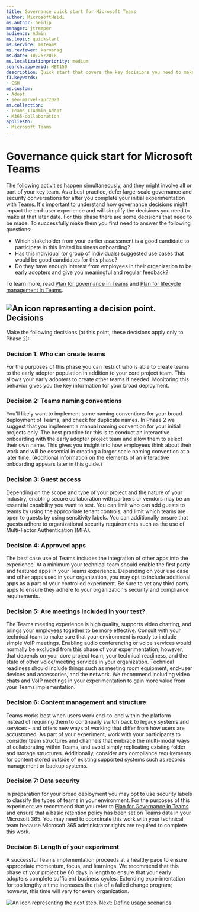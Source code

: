 ```yaml
---
title: Governance quick start for Microsoft Teams
author: MicrosoftHeidi
ms.author: heidip
manager: jtremper
audience: Admin
ms.topic: quickstart
ms.service: msteams
ms.reviewer: karuanag
ms.date: 10/26/2018
ms.localizationpriority: medium
search.appverid: MET150
description: Quick start that covers the key decisions you need to make for phase 2 of your Microsoft Teams adoption plan.
f1.keywords:
- CSH
ms.custom: 
- Adopt
- seo-marvel-apr2020
ms.collection: 
- Teams_ITAdmin_Adopt
- M365-collaboration
appliesto: 
- Microsoft Teams
---
```


# Governance quick start for Microsoft Teams

The following activities happen simultaneously, and they might involve all or part of your key team. As a best practice, defer large-scale governance and security conversations for after you complete your initial experimentation with Teams. It's important to understand how governance decisions might impact the end-user experience and will simplify the decisions you need to make at that later date. For this phase there are some decisions that need to be made. To successfully make them you first need to answer the following questions:

- Which stakeholder from your earlier assessment is a good candidate to participate in this limited business onboarding?
- Has this individual (or group of individuals) suggested use cases that would be good candidates for this phase?  
- Do they have enough interest from employees in their organization to be early adopters and give you meaningful and regular feedback? 

To learn more, read [Plan for governance in Teams](plan-teams-governance.md) and [Plan for lifecycle management in Teams](plan-teams-lifecycle.md).

## ![An icon representing a decision point.](media/teams-adoption-decision-icon.png)Decisions

Make the following decisions (at this point, these decisions apply only to Phase 2):

### Decision 1: Who can create teams 

For the purposes of this phase you can restrict who is able to create teams to the early adopter population in addition to your core project team. This allows your early adopters to create other teams if needed. Monitoring this behavior gives you the key information for your broad deployment.

### Decision 2: Teams naming conventions 

You'll likely want to implement some naming conventions for your broad deployment of Teams, and check for duplicate names. In Phase 2 we suggest that you implement a manual naming convention for your initial projects only. The best practice for this is to conduct an interactive onboarding with the early adopter project team and allow them to select their own name. This gives you insight into how employees think about their work and will be essential in creating a larger scale naming convention at a later time. (Additional information on the elements of an interactive onboarding appears later in this guide.)

### Decision 3: Guest access

Depending on the scope and type of your project and the nature of your industry, enabling secure collaboration with partners or vendors may be an essential capability you want to test. You can limit who can add guests to teams by using the appropriate tenant controls, and limit which teams are open to guests by using sensitivity labels. You can additionally ensure that guests adhere to organizational security requirements such as the use of Multi-Factor Authentication (MFA).

### Decision 4: Approved apps

The best case use of Teams includes the integration of other apps into the experience. At a minimum your technical team should enable the first party and featured apps in your Teams experience. Depending on your use case and other apps used in your organization, you may opt to include additional apps as a part of your controlled experiment. Be sure to vet any third party apps to ensure they adhere to your organization’s security and compliance requirements.

### Decision 5: Are meetings included in your test? 

The Teams meeting experience is high quality, supports video chatting, and brings your employees together to be more effective. Consult with your technical team to make sure that your environment is ready to include simple VoIP meetings. Enabling audio conferencing or voice services would normally be excluded from this phase of your experimentation; however, that depends on your core project team, your technical readiness, and the state of other voice/meeting services in your organization. Technical readiness should include things such as meeting room equipment, end-user devices and accessories, and the network. We recommend including video chats and VoIP meetings in your experimentation to gain more value from your Teams implementation. 

### Decision 6: Content management and structure
Teams works best when users work end-to-end within the platform - instead of requiring them to continually switch back to legacy systems and services - and offers new ways of working that differ from how users are accustomed. As part of your experiment, work with your participants to consider team structures and channels that embrace the multi-modal ways of collaborating within Teams, and avoid simply replicating existing folder and storage structures. Additionally, consider any compliance requirements for content stored outside of existing supported systems such as records management or backup systems.

### Decision 7:  Data security

In preparation for your broad deployment you may opt to use security labels to classify the types of teams in your environment. For the purposes of this experiment we recommend that you refer to [Plan for Governance in Teams](plan-teams-governance.md) and ensure that a basic retention policy has been set on Teams data in your Microsoft 365. You may need to coordinate this work with your technical team because Microsoft 365 administrator rights are required to complete this work.

### Decision 8: Length of your experiment

A successful Teams implementation proceeds at a healthy pace to ensure appropriate momentum, focus, and learnings. We recommend that this phase of your project be 60 days in length to ensure that your early adopters complete sufficient business cycles. Extending experimentation for too lengthy a time increases the risk of a failed change program; however, this time will vary for every organization.  

![An icon representing the next step.](media/teams-adoption-next-icon.png) Next: [Define usage scenarios](teams-adoption-define-usage-scenarios.md)
